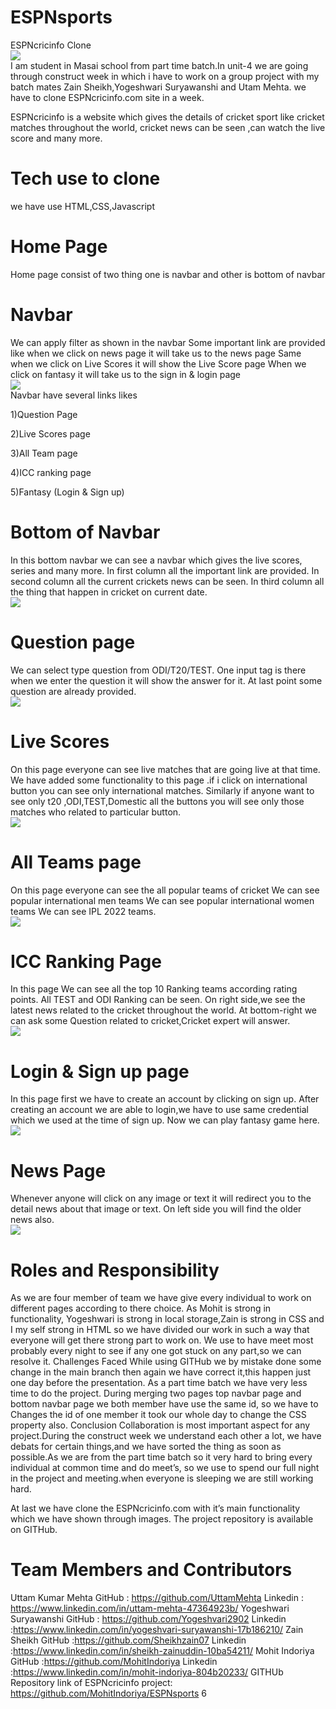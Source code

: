 # ESPNsports
ESPNcricinfo Clone
<br/>
<img src="https://miro.medium.com/max/720/0*ZXNZ7UKt5oIDF3JW.webp"/>
<br/>
I am student in Masai school from part time batch.In unit-4 we are going through construct week in which i have to work on a group project with my batch mates Zain Sheikh,Yogeshwari Suryawanshi and Utam Mehta. we have to clone ESPNcricinfo.com site in a week.

ESPNcricinfo is a website which gives the details of cricket sport like cricket matches throughout the world, cricket news can be seen ,can watch the live score and many more.

# Tech use to clone
we have use HTML,CSS,Javascript

# Home Page
Home page consist of two thing one is navbar and other is bottom of navbar

# Navbar
We can apply filter as shown in the navbar
Some important link are provided like when we click on news page it will take us to the news page
Same when we click on Live Scores it will show the Live Score page
When we click on fantasy it will take us to the sign in & login page
<br/>
<img src="https://miro.medium.com/max/720/0*ln0mPxlwnEicwA2W" />
<br/>
Navbar have several links likes

1)Question Page

2)Live Scores page

3)All Team page

4)ICC ranking page

5)Fantasy (Login & Sign up)

# Bottom of Navbar
In this bottom navbar we can see a navbar which gives the live scores, series and many more.
In first column all the important link are provided.
In second column all the current crickets news can be seen.
In third column all the thing that happen in cricket on current date.
<br/>
<img src="https://miro.medium.com/max/720/0*xtspS9BSbsY__yJA.webp" />
<br/>
# Question page
We can select type question from ODI/T20/TEST.
One input tag is there when we enter the question it will show the answer for it.
At last point some question are already provided.
<br/>
<img src="https://miro.medium.com/max/720/0*XMwRNOKY8TMV6ULm.webp" />
<br/>
# Live Scores
On this page everyone can see live matches that are going live at that time.
We have added some functionality to this page .if i click on international button you can see only international matches.
Similarly if anyone want to see only t20 ,ODI,TEST,Domestic all the buttons you will see only those matches who related to particular button.
<br/>
<img src="https://miro.medium.com/max/720/0*f7vqCAVEgD2A2Yot.webp" />
<br/>
# All Teams page
On this page everyone can see the all popular teams of cricket
We can see popular international men teams
We can see popular international women teams
We can see IPL 2022 teams.
<br/>
<img src="https://miro.medium.com/max/720/0*uPpfmDmN_syY9__K.webp" />
<br/>
# ICC Ranking Page
In this page We can see all the top 10 Ranking teams according rating points.
All TEST and ODI Ranking can be seen.
On right side,we see the latest news related to the cricket throughout the world.
At bottom-right we can ask some Question related to cricket,Cricket expert will answer.
<br/>
<img src="https://miro.medium.com/max/720/0*XCnlTL218bS_A6DC.webp" />
<br/>
# Login & Sign up page
In this page first we have to create an account by clicking on sign up.
After creating an account we are able to login,we have to use same credential which we used at the time of sign up.
Now we can play fantasy game here.
<br/>
<img src="https://miro.medium.com/max/720/0*WcQ3P_3tZ6_mnvO0.webp" />
<br/>
# News Page
Whenever anyone will click on any image or text it will redirect you to the detail news about that image or text.
On left side you will find the older news also.
<br/>
<img src="https://miro.medium.com/max/720/0*eshESjik71IQuiMY.webp" />
<br/>
# Roles and Responsibility
As we are four member of team we have give every individual to work on different pages according to there choice.
As Mohit is strong in functionality, Yogeshwari is strong in local storage,Zain is strong in CSS and I my self strong in HTML so we have divided our work in such a way that everyone will get there strong part to work on.
We use to have meet most probably every night to see if any one got stuck on any part,so we can resolve it.
Challenges Faced
While using GITHub we by mistake done some change in the main branch then again we have correct it,this happen just one day before the presentation.
As a part time batch we have very less time to do the project.
During merging two pages top navbar page and bottom navbar page we both member have use the same id, so we have to Changes the id of one member it took our whole day to change the CSS property also.
Conclusion
Collaboration is most important aspect for any project.During the construct week we understand each other a lot, we have debats for certain things,and we have sorted the thing as soon as possible.As we are from the part time batch so it very hard to bring every individual at common time and do meet’s, so we use to spend our full night in the project and meeting.when everyone is sleeping we are still working hard.

At last we have clone the ESPNcricinfo.com with it’s main functionality which we have shown through images. The project repository is available on GITHub.

# Team Members and Contributors
Uttam Kumar Mehta
GitHub : https://github.com/UttamMehta
Linkedin : https://www.linkedin.com/in/uttam-mehta-47364923b/
Yogeshwari Suryawanshi
GitHub : https://github.com/Yogeshvari2902
Linkedin :https://www.linkedin.com/in/yogeshvari-suryawanshi-17b186210/
Zain Sheikh
GitHub :https://github.com/Sheikhzain07
Linkedin :https://www.linkedin.com/in/sheikh-zainuddin-10ba54211/
Mohit Indoriya
GitHub :https://github.com/MohitIndoriya
Linkedin :https://www.linkedin.com/in/mohit-indoriya-804b20233/
GITHUb Repository link of ESPNcricinfo project: https://github.com/MohitIndoriya/ESPNsports
6





